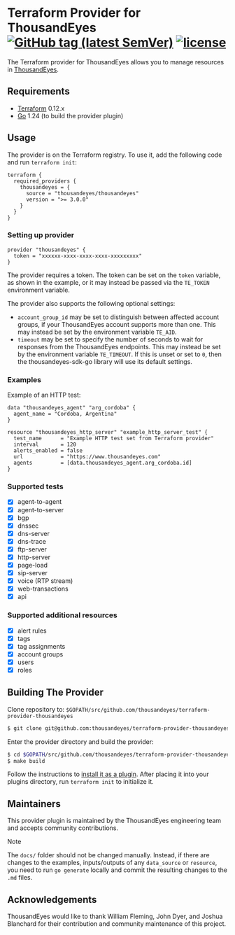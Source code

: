 # Terraform Provider for ThousandEyes [![GitHub tag (latest SemVer)](https://img.shields.io/github/v/tag/thousandeyes/terraform-provider-thousandeyes?label=release)](https://github.com/thousandeyes/terraform-provider-thousandeyes/releases) [![license](https://img.shields.io/github/license/thousandeyes/terraform-provider-thousandeyes.svg)]()

The Terraform provider for ThousandEyes allows you to manage resources in [ThousandEyes](https://www.thousandeyes.com/).

## Requirements

- [Terraform](https://www.terraform.io/downloads.html) 0.12.x
- [Go](https://golang.org/doc/install) 1.24 (to build the provider plugin)

## Usage
The provider is on the Terraform registry. To use it, add the following code and run `terraform init`:

```hcl
terraform {
  required_providers {
    thousandeyes = {
      source = "thousandeyes/thousandeyes"
      version = ">= 3.0.0"
    }
  }
}
```

### Setting up provider
```hcl
provider "thousandeyes" {
  token = "xxxxxx-xxxx-xxxx-xxxx-xxxxxxxxx"
}

```

The provider requires a token. The token can be set on the `token` variable, as shown in the example, or it may instead be passed via the `TE_TOKEN` environment variable.

The provider also supports the following optional settings:

- `account_group_id` may be set to distinguish between affected account groups, if your ThousandEyes account supports more than one.  This may instead be set by the environment variable `TE_AID`.
- `timeout` may be set to specify the number of seconds to wait for responses from the ThousandEyes endpoints.  This may instead be set by the environment variable `TE_TIMEOUT`.  If this is unset or set to `0`, then the thousandeyes-sdk-go library will use its default settings.

### Examples
Example of an HTTP test:

```hcl
data "thousandeyes_agent" "arg_cordoba" {
  agent_name = "Cordoba, Argentina"
}

resource "thousandeyes_http_server" "example_http_server_test" {
  test_name      = "Example HTTP test set from Terraform provider"
  interval       = 120
  alerts_enabled = false
  url            = "https://www.thousandeyes.com"
  agents         = [data.thousandeyes_agent.arg_cordoba.id]
}
```

### Supported tests
- [X] agent-to-agent
- [X] agent-to-server
- [X] bgp
- [X] dnssec
- [X] dns-server
- [X] dns-trace
- [X] ftp-server
- [X] http-server
- [X] page-load
- [X] sip-server
- [X] voice (RTP stream)
- [X] web-transactions
- [X] api

### Supported additional resources
- [X] alert rules
- [X] tags
- [X] tag assignments
- [X] account groups
- [X] users
- [X] roles

## Building The Provider
Clone repository to: `$GOPATH/src/github.com/thousandeyes/terraform-provider-thousandeyes`

```sh
$ git clone git@github.com:thousandeyes/terraform-provider-thousandeyes $GOPATH/src/github.com/thousandeyes/terraform-provider-thousandeyes
```

Enter the provider directory and build the provider:

```sh
$ cd $GOPATH/src/github.com/thousandeyes/terraform-provider-thousandeyes
$ make build
```

Follow the instructions to [install it as a plugin](https://developer.hashicorp.com/terraform/plugin#installing-a-plugin). After placing it into your plugins directory,  run `terraform init` to initialize it.

## Maintainers
This provider plugin is maintained by the ThousandEyes engineering team and accepts community contributions.

> [!NOTE]  
> The `docs/` folder should not be changed manually. Instead, if there are changes to the examples, inputs/outputs of any `data_source` or `resource`, you need to run `go generate` locally and commit the resulting changes to the `.md` files. 


## Acknowledgements
ThousandEyes would like to thank William Fleming, John Dyer, and Joshua Blanchard for their contribution and community maintenance of this project.
